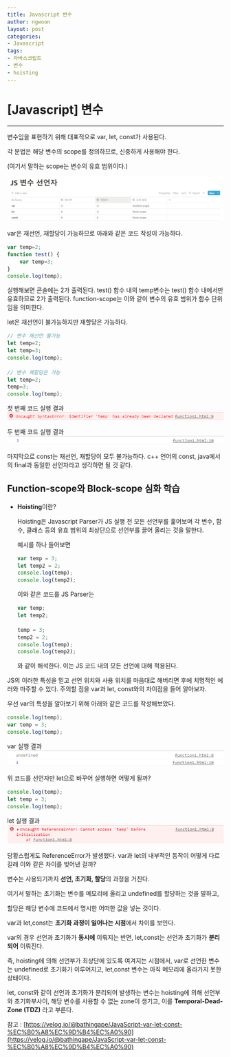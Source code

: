 ```yaml
---
title: Javascript 변수
author: ngwoon
layout: post
categories:
- Javascript
tags:
- 자바스크립트
- 변수
- hoisting
---
```


# [Javascript] 변수
- - -

변수임을 표현하기 위해 대표적으로 var, let, const가 사용된다.

각 문법은 해당 변수의 scope를 정의하므로, 신중하게 사용해야 한다.

(여기서 말하는 scope는 변수의 유효 범위이다.)

![JS 변수 선언자](/assets/images/post/Javascript/변수/var_let_const_table.png)
<br/>

var은 재선언, 재할당이 가능하므로 아래와 같은 코드 작성이 가능하다.

```jsx
var temp=2;
function test() {
    var temp=3;
}
console.log(temp);
```

실행해보면 콘솔에는 2가 출력된다. test() 함수 내의 temp변수는 test() 함수 내에서만 유효하므로 2가 출력된다. function-scope는 이와 같이 변수의 유효 범위가 함수 단위임을 의미한다.

let은 재선언이 불가능하지만 재할당은 가능하다.

```jsx
// 변수 재선언 불가능
let temp=2;
let temp=3;
console.log(temp);

// 변수 재할당은 가능
let temp=2;
temp=3;
console.log(temp);
```

첫 번째 코드 실행 결과
![let_재선언](/assets/images/post/Javascript/변수/let_재선언_실행결과.png)

두 번째 코드 실행 결과
![let_재할당](/assets/images/post/Javascript/변수/let_재할당_실행결과.png)

마지막으로 const는 재선언, 재할당이 모두 불가능하다. c++ 언어의 const, java에서의 final과 동일한 선언자라고 생각하면 될 것 같다.

## Function-scope와 Block-scope 심화 학습

- **Hoisting**이란?

    Hoisting은 Javascript Parser가 JS 실행 전 모든 선언부를 훑어보며 각 변수, 함수, 클래스 등의 유효 범위의 최상단으로 선언부를 끌어 올리는 것을 말한다.

    예시를 하나 들어보면

    ```jsx
    var temp = 3;
    let temp2 = 2;
    console.log(temp);
    console.log(temp2);
    ```

    이와 같은 코드를 JS Parser는

    ```jsx
    var temp;
    let temp2;

    temp = 3;
    temp2 = 2;
    console.log(temp);
    console.log(temp2);
    ```

    와 같이 해석한다. 이는 JS 코드 내의 모든 선언에 대해 적용된다.

JS의 이러한 특성을 믿고 선언 위치와 사용 위치를 마음대로 해버리면 후에 치명적인 에러와 마주할 수 있다. 주의할 점을 var과 let, const와의 차이점을 들어 알아보자.

우선 var의 특성을 알아보기 위해 아래와 같은 코드를 작성해보았다.

```jsx
console.log(temp);
var temp = 3;
console.log(temp);
```

var 실행 결과
![var_hoisting](/assets/images/post/Javascript/변수/var_hoisting_실행결과.png)

위 코드를 선언자만 let으로 바꾸어 실행하면 어떻게 될까?

```jsx
console.log(temp);
let temp = 3;
console.log(temp);
```

let 실행 결과
![let_hoisting](/assets/images/post/Javascript/변수/let_hoisting_실행결과.png)

당황스럽게도 ReferenceError가 발생했다. var과 let의 내부적인 동작이 어떻게 다르길래 이와 같은 차이를 빚어낸 걸까?

변수는 사용되기까지 **선언, 초기화, 할당**의 과정을 거친다.

여기서 말하는 초기화는 변수를 메모리에 올리고 undefined를 할당하는 것을 말하고,

할당은 해당 변수에 코드에서 명시한 어떠한 값을 넣는 것이다.

var과 let,const는 **초기화 과정이 일어나는 시점**에서 차이를 보인다.

var의 경우 선언과 초기화가 **동시에** 이뤄지는 반면, let,const는 선언과 초기화가 **분리되어** 이뤄진다.

즉, hoisting에 의해 선언부가 최상단에 있도록 여겨지는 시점에서, var로 선언한 변수는 undefined로 초기화가 이루어지고, let,const 변수는 아직 메모리에 올라가지 못한 상태이다.

let, const와 같이 선언과 초기화가 분리되어 발생하는 변수는 hoisting에 의해 선언부와 초기화부사이, 해당 변수를 사용할 수 없는 zone이 생기고, 이를 **Temporal-Dead-Zone (TDZ)** 라고 부른다.

참고 : [https://velog.io/@bathingape/JavaScript-var-let-const-%EC%B0%A8%EC%9D%B4%EC%A0%90](https://velog.io/@bathingape/JavaScript-var-let-const-%EC%B0%A8%EC%9D%B4%EC%A0%90)